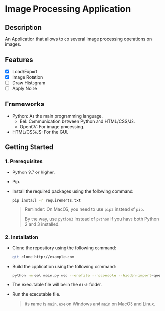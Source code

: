# Image Processing Application

## Description

An Application that allows to do several image processing operations on images.

## Features

- [x] Load/Export
- [x] Image Rotation
- [ ] Draw Histogram
- [ ] Apply Noise

## Frameworks

- Python: As the main programming language.
  - Eel: Communication between Python and HTML/CSS/JS.
  - OpenCV: For image processing.
- HTML/CSS/JS: For the GUI.

## Getting Started

### 1. Prerequisites

- Python 3.7 or higher.
- Pip.
- Install the required packages using the following command:

  ```bash
  pip install -r requirements.txt
  ```

  > Reminder: On MacOS, you need to use `pip3` instead of `pip`.
  >
  > By the way, use `python3` instead of `python` if you have both Python 2 and 3 installed.

### 2. Installation

- Clone the repository using the following command:

  ```bash
  git clone http://example.com
  ```

- Build the application using the following command:

  ```bash
  python -m eel main.py web --onefile --noconsole --hidden-import=queue -F -w
  ```

- The executable file will be in the `dist` folder.

- Run the executable file.

  > its name is `main.exe` on Windows and `main` on MacOS and Linux.
